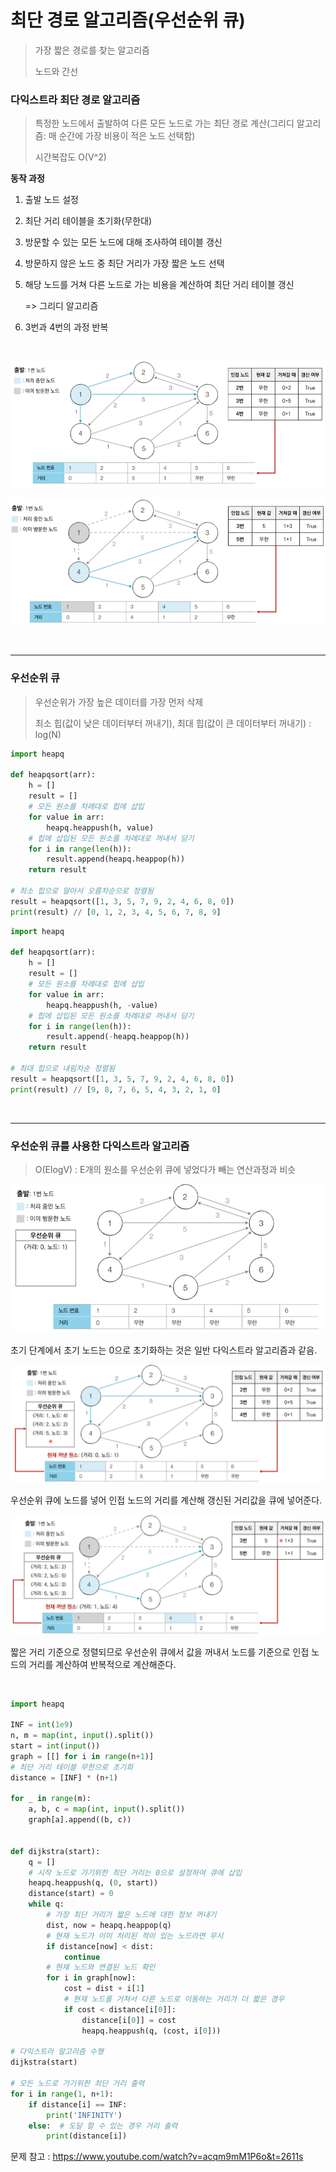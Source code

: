 # 최단 경로 알고리즘(우선순위 큐)

> 가장 짧은 경로를 찾는 알고리즘
>
> 노드와 간선

### 다익스트라 최단 경로 알고리즘

> 특정한 노드에서 출발하여 다른 모든 노드로 가는 최단 경로 계산(그리디 알고리즘: 매 순간에 가장 비용이 적은 노드 선택함)
>
> 시간복잡도 O(V^2)

**동작 과정**

1. 출발 노드 설정

2. 최단 거리 테이블을 초기화(무한대)

3. 방문할 수 있는 모든 노드에 대해 조사하여 테이블 갱신

4. 방문하지 않은 노드 중 최단 거리가 가장 짧은 노드 선택

5. 해당 노드를 거쳐 다른 노드로 가는 비용을 계산하여 최단 거리 테이블 갱신

   => 그리디 알고리즘

6. 3번과 4번의 과정 반복

<br>

![image-20210903232430281](알고리즘.assets/image-20210903232430281.png)

![image-20210903232604199](알고리즘.assets/image-20210903232604199.png)

<br>

<hr>

### 우선순위 큐

> 우선순위가 가장 높은 데이터를 가장 먼저 삭제
>
> 최소 힙(값이 낮은 데이터부터 꺼내기), 최대 힙(값이 큰 데이터부터 꺼내기) : log(N)

```python
import heapq

def heapqsort(arr):
    h = []
    result = []
    # 모든 원소를 차례대로 힙에 삽입
    for value in arr: 
        heapq.heappush(h, value)
    # 힙에 삽입된 모든 원소를 차례대로 꺼내서 담기
    for i in range(len(h)):
        result.append(heapq.heappop(h))
    return result

# 최소 힙으로 알아서 오름차순으로 정렬됨
result = heapqsort([1, 3, 5, 7, 9, 2, 4, 6, 8, 0])
print(result) // [0, 1, 2, 3, 4, 5, 6, 7, 8, 9]
```

```python
import heapq

def heapqsort(arr):
    h = []
    result = []
    # 모든 원소를 차례대로 힙에 삽입
    for value in arr: 
        heapq.heappush(h, -value)
    # 힙에 삽입된 모든 원소를 차례대로 꺼내서 담기
    for i in range(len(h)):
        result.append(-heapq.heappop(h))
    return result

# 최대 힙으로 내림차순 정렬됨
result = heapqsort([1, 3, 5, 7, 9, 2, 4, 6, 8, 0])
print(result) // [9, 8, 7, 6, 5, 4, 3, 2, 1, 0]
```

<br>

<hr>

### 우선순위 큐를 사용한 다익스트라 알고리즘

> O(ElogV) : E개의 원소를 우선순위 큐에 넣었다가 빼는 연산과정과 비슷

![image-20210903233612933](알고리즘.assets/image-20210903233612933.png)

초기 단계에서 초기 노드는 0으로 초기화하는 것은 일반 다익스트라 알고리즘과 같음.

![image-20210903233751230](알고리즘.assets/image-20210903233751230.png)

우선순위 큐에 노드를 넣어 인접 노드의 거리를 계산해 갱신된 거리값을 큐에 넣어준다.

![image-20210903234005207](알고리즘.assets/image-20210903234005207.png)

짧은 거리 기준으로 정렬되므로 우선순위 큐에서 값을 꺼내서 노드를 기준으로 인접 노드의 거리를 계산하여 반복적으로 계산해준다.

<br>

```python
import heapq

INF = int(1e9)
n, m = map(int, input().split())
start = int(input())
graph = [[] for i in range(n+1)]
# 최단 거리 테이블 무한으로 초기화
distance = [INF] * (n+1)

for _ in range(m):
    a, b, c = map(int, input().split())
    graph[a].append((b, c))
    

def dijkstra(start):
    q = []
    # 시작 노드로 가기위한 최단 거리는 0으로 설정하여 큐에 삽입
    heapq.heappush(q, (0, start))
    distance(start) = 0
    while q: 
        # 가장 최단 거리가 짧은 노드에 대한 정보 꺼내기
        dist, now = heapq.heappop(q)
        # 현재 노드가 이미 처리된 적이 있는 노드라면 무시
        if distance[now] < dist:
            continue
        # 현재 노드와 연결된 노드 확인
        for i in graph[now]:
            cost = dist + i[1]
            # 현재 노드를 거쳐서 다른 노드로 이동하는 거리가 더 짧은 경우
        	if cost < distance[i[0]]:
                distance[i[0]] = cost
                heapq.heappush(q, (cost, i[0]))
          
# 다익스트라 알고리즘 수행
dijkstra(start)

# 모든 노드로 가기위한 최단 거리 출력
for i in range(1, n+1):
    if distance[i] == INF:
        print('INFINITY')
    else:  # 도달 할 수 있는 경우 거리 출력
        print(distance[i])
```





문제 참고 : https://www.youtube.com/watch?v=acqm9mM1P6o&t=2611s

